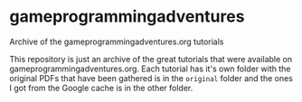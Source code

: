 # gameprogrammingadventures
Archive of the gameprogrammingadventures.org tutorials

This repository is just an archive of the great tutorials that were available on gameprogrammingadventures.org. Each tutorial has it's own folder with the original PDFs that have been gathered is in the `original` folder and the ones I got from the Google cache is in the other folder.
